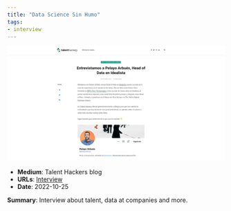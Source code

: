 ```yaml
---
title: "Data Science Sin Humo"
tags:
- interview
---
```


![talent-hackers-interview](03.%20Outputs/Public%20Appearances/2022/talent-hackers-interview/talent-hackers-interview.png)

- **Medium**: Talent Hackers blog
- **URLs**: [Interview](https://blog.talenthackers.net/pelayo-arbues-head-of-data-en-idealista)
- **Date**: 2022-10-25

**Summary**: Interview about talent, data at companies and more. 